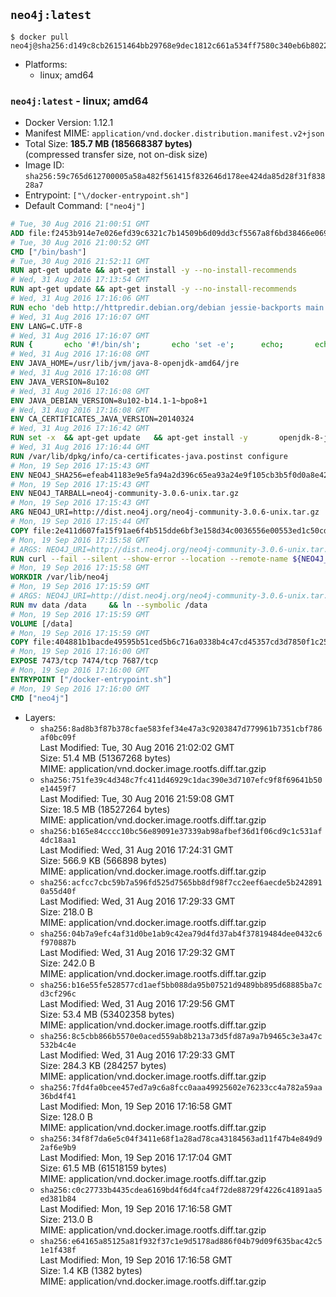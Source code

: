## `neo4j:latest`

```console
$ docker pull neo4j@sha256:d149c8cb26151464bb29768e9dec1812c661a534ff7580c340eb6b8022f6cfa6
```

-	Platforms:
	-	linux; amd64

### `neo4j:latest` - linux; amd64

-	Docker Version: 1.12.1
-	Manifest MIME: `application/vnd.docker.distribution.manifest.v2+json`
-	Total Size: **185.7 MB (185668387 bytes)**  
	(compressed transfer size, not on-disk size)
-	Image ID: `sha256:59c765d612700005a58a482f561415f832646d178ee424da85d28f31f83828a7`
-	Entrypoint: `["\/docker-entrypoint.sh"]`
-	Default Command: `["neo4j"]`

```dockerfile
# Tue, 30 Aug 2016 21:00:51 GMT
ADD file:f2453b914e7e026efd39c6321c7b14509b6d09dd3cf5567a8f6bd38466e06954 in / 
# Tue, 30 Aug 2016 21:00:52 GMT
CMD ["/bin/bash"]
# Tue, 30 Aug 2016 21:52:11 GMT
RUN apt-get update && apt-get install -y --no-install-recommends 		ca-certificates 		curl 		wget 	&& rm -rf /var/lib/apt/lists/*
# Wed, 31 Aug 2016 17:13:54 GMT
RUN apt-get update && apt-get install -y --no-install-recommends 		bzip2 		unzip 		xz-utils 	&& rm -rf /var/lib/apt/lists/*
# Wed, 31 Aug 2016 17:16:06 GMT
RUN echo 'deb http://httpredir.debian.org/debian jessie-backports main' > /etc/apt/sources.list.d/jessie-backports.list
# Wed, 31 Aug 2016 17:16:07 GMT
ENV LANG=C.UTF-8
# Wed, 31 Aug 2016 17:16:07 GMT
RUN { 		echo '#!/bin/sh'; 		echo 'set -e'; 		echo; 		echo 'dirname "$(dirname "$(readlink -f "$(which javac || which java)")")"'; 	} > /usr/local/bin/docker-java-home 	&& chmod +x /usr/local/bin/docker-java-home
# Wed, 31 Aug 2016 17:16:08 GMT
ENV JAVA_HOME=/usr/lib/jvm/java-8-openjdk-amd64/jre
# Wed, 31 Aug 2016 17:16:08 GMT
ENV JAVA_VERSION=8u102
# Wed, 31 Aug 2016 17:16:08 GMT
ENV JAVA_DEBIAN_VERSION=8u102-b14.1-1~bpo8+1
# Wed, 31 Aug 2016 17:16:08 GMT
ENV CA_CERTIFICATES_JAVA_VERSION=20140324
# Wed, 31 Aug 2016 17:16:42 GMT
RUN set -x 	&& apt-get update 	&& apt-get install -y 		openjdk-8-jre-headless="$JAVA_DEBIAN_VERSION" 		ca-certificates-java="$CA_CERTIFICATES_JAVA_VERSION" 	&& rm -rf /var/lib/apt/lists/* 	&& [ "$JAVA_HOME" = "$(docker-java-home)" ]
# Wed, 31 Aug 2016 17:16:44 GMT
RUN /var/lib/dpkg/info/ca-certificates-java.postinst configure
# Mon, 19 Sep 2016 17:15:43 GMT
ENV NEO4J_SHA256=efeab41183e9e5fa94a2d396c65ea93a24e9f105cb3b5f0d0a8e42fb709f4660
# Mon, 19 Sep 2016 17:15:43 GMT
ENV NEO4J_TARBALL=neo4j-community-3.0.6-unix.tar.gz
# Mon, 19 Sep 2016 17:15:43 GMT
ARG NEO4J_URI=http://dist.neo4j.org/neo4j-community-3.0.6-unix.tar.gz
# Mon, 19 Sep 2016 17:15:44 GMT
COPY file:2e411d607fa15f91ae6f4b515dde6bf3e158d34c0036556e00553ed1c50cd63d in /tmp/ 
# Mon, 19 Sep 2016 17:15:58 GMT
# ARGS: NEO4J_URI=http://dist.neo4j.org/neo4j-community-3.0.6-unix.tar.gz
RUN curl --fail --silent --show-error --location --remote-name ${NEO4J_URI}     && echo "${NEO4J_SHA256} ${NEO4J_TARBALL}" | sha256sum --check --quiet -     && tar --extract --file ${NEO4J_TARBALL} --directory /var/lib     && mv /var/lib/neo4j-* /var/lib/neo4j     && rm ${NEO4J_TARBALL}
# Mon, 19 Sep 2016 17:15:58 GMT
WORKDIR /var/lib/neo4j
# Mon, 19 Sep 2016 17:15:59 GMT
# ARGS: NEO4J_URI=http://dist.neo4j.org/neo4j-community-3.0.6-unix.tar.gz
RUN mv data /data     && ln --symbolic /data
# Mon, 19 Sep 2016 17:15:59 GMT
VOLUME [/data]
# Mon, 19 Sep 2016 17:15:59 GMT
COPY file:404881b1bacde49595b51ced5b6c716a0338b4c47cd45357cd3d7850f1c255b2 in /docker-entrypoint.sh 
# Mon, 19 Sep 2016 17:16:00 GMT
EXPOSE 7473/tcp 7474/tcp 7687/tcp
# Mon, 19 Sep 2016 17:16:00 GMT
ENTRYPOINT ["/docker-entrypoint.sh"]
# Mon, 19 Sep 2016 17:16:00 GMT
CMD ["neo4j"]
```

-	Layers:
	-	`sha256:8ad8b3f87b378cfae583fef34e47a3c9203847d779961b7351cbf786af0bc09f`  
		Last Modified: Tue, 30 Aug 2016 21:02:02 GMT  
		Size: 51.4 MB (51367268 bytes)  
		MIME: application/vnd.docker.image.rootfs.diff.tar.gzip
	-	`sha256:751fe39c4d348c7fc411d46929c1dac390e3d7107efc9f8f69641b50e14459f7`  
		Last Modified: Tue, 30 Aug 2016 21:59:08 GMT  
		Size: 18.5 MB (18527264 bytes)  
		MIME: application/vnd.docker.image.rootfs.diff.tar.gzip
	-	`sha256:b165e84cccc10bc56e89091e37339ab98afbef36d1f06cd9c1c531af4dc18aa1`  
		Last Modified: Wed, 31 Aug 2016 17:24:31 GMT  
		Size: 566.9 KB (566898 bytes)  
		MIME: application/vnd.docker.image.rootfs.diff.tar.gzip
	-	`sha256:acfcc7cbc59b7a596fd525d7565bb8df98f7cc2eef6aecde5b2428910a55d40f`  
		Last Modified: Wed, 31 Aug 2016 17:29:33 GMT  
		Size: 218.0 B  
		MIME: application/vnd.docker.image.rootfs.diff.tar.gzip
	-	`sha256:04b7a9efc4af31d0be1ab9c42ea79d4fd37ab4f37819484dee0432c6f970887b`  
		Last Modified: Wed, 31 Aug 2016 17:29:32 GMT  
		Size: 242.0 B  
		MIME: application/vnd.docker.image.rootfs.diff.tar.gzip
	-	`sha256:b16e55fe528577cd1aef5bb088da95b07521d9489bb895d68885ba7cd3cf296c`  
		Last Modified: Wed, 31 Aug 2016 17:29:56 GMT  
		Size: 53.4 MB (53402358 bytes)  
		MIME: application/vnd.docker.image.rootfs.diff.tar.gzip
	-	`sha256:8c5cbb866b5570e0aced559ab8b213a73d5fd87a9a7b9465c3e3a47c532b4c4e`  
		Last Modified: Wed, 31 Aug 2016 17:29:33 GMT  
		Size: 284.3 KB (284257 bytes)  
		MIME: application/vnd.docker.image.rootfs.diff.tar.gzip
	-	`sha256:7fd4fa0bcee457ed7a9c6a8fcc0aaa49925602e76233cc4a782a59aa36bd4f41`  
		Last Modified: Mon, 19 Sep 2016 17:16:58 GMT  
		Size: 128.0 B  
		MIME: application/vnd.docker.image.rootfs.diff.tar.gzip
	-	`sha256:34f8f7da6e5c04f3411e68f1a28ad78ca43184563ad11f47b4e849d92af6e9b9`  
		Last Modified: Mon, 19 Sep 2016 17:17:04 GMT  
		Size: 61.5 MB (61518159 bytes)  
		MIME: application/vnd.docker.image.rootfs.diff.tar.gzip
	-	`sha256:c0c27733b4435cdea6169bd4f6d4fca4f72de88729f4226c41891aa5ed381b84`  
		Last Modified: Mon, 19 Sep 2016 17:16:58 GMT  
		Size: 213.0 B  
		MIME: application/vnd.docker.image.rootfs.diff.tar.gzip
	-	`sha256:e64165a85125a81f932f37c1e9d5178ad886f04b79d09f635bac42c51e1f438f`  
		Last Modified: Mon, 19 Sep 2016 17:16:58 GMT  
		Size: 1.4 KB (1382 bytes)  
		MIME: application/vnd.docker.image.rootfs.diff.tar.gzip
